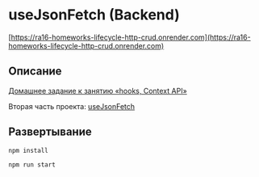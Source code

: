 # useJsonFetch (Backend)

[https://ra16-homeworks-lifecycle-http-crud.onrender.com](https://ra16-homeworks-lifecycle-http-crud.onrender.com)

## Описание

[Домашнее задание к занятию «hooks, Context API»](https://github.com/netology-code/ra16-homeworks/tree/ra-51/hooks-context/use-json-fetch)

Вторая часть проекта: [useJsonFetch](https://github.com/neondoll/ra16-homeworks-hooks-context-use-json-fetch)

## Развертывание

```npm install```

```npm run start```